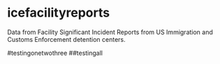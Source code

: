 # icefacilityreports
Data from Facility Significant Incident Reports from US Immigration and Customs Enforcement detention centers.

#testingonetwothree
##testingall
